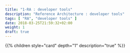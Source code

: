 ```yaml
---
title: "1-RA : developer tools"
description: "Reference Architecture : developer tools"
tags: [ "RA", "developer tools" ]
date: 2018-03-25T21:59:32+02:00
weight: 1
draft: true
---
```

{{% children style="card" depth="1"  description="true" %}}

